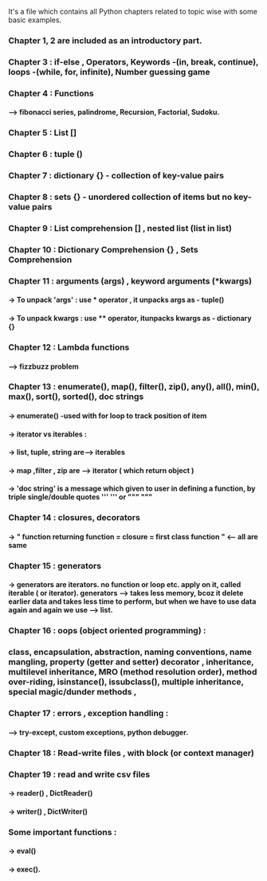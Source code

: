 It's a file which contains all Python chapters related to topic wise with some basic examples.                                          
### Chapter 1, 2 are included as an introductory part. 
### Chapter 3 : if-else , Operators, Keywords -(in, break, continue), loops -(while, for, infinite), Number guessing game
### Chapter 4 : Functions
#### --> fibonacci series, palindrome, Recursion, Factorial, Sudoku. 

### Chapter 5 : List []
### Chapter 6 : tuple ()
### Chapter 7 : dictionary {} - collection of key-value pairs
### Chapter 8 : sets {} - unordered collection of items but no key-value pairs
### Chapter 9 : List comprehension [] , nested list (list in list)
### Chapter 10 : Dictionary Comprehension {} , Sets Comprehension
### Chapter 11 : arguments (args) , keyword arguments (*kwargs) 
#### -> To unpack 'args' : use * operator , it unpacks args as - tuple()
#### -> To unpack kwargs : use ** operator, itunpacks kwargs as - dictionary {} 

### Chapter 12 : Lambda functions 
#### --> fizzbuzz problem

### Chapter 13 : enumerate(), map(), filter(), zip(), any(), all(), min(), max(), sort(), sorted(), doc strings 
#### -> enumerate() -used with for loop to track position of item
#### -> iterator vs iterables : 
#### -> list, tuple, string are--> iterables
#### -> map ,filter , zip are --> iterator    ( which return object ) 
#### -> 'doc string' is a message which given to user in defining a function, by triple single/double quotes   '''  '''  or  """   """

### Chapter 14 : closures, decorators
#### -> " function returning function = closure = first class function "  <-- all are same

### Chapter 15 : generators
#### -> generators are iterators. no function or loop etc. apply on it, called iterable ( or iterator). generators --> takes less memory, bcoz it delete earlier data and takes less time to perform, but when we have to use data again and again we use --> list.

### Chapter 16 : oops (object oriented programming) :
### class, encapsulation, abstraction, naming conventions, name mangling, property (getter and setter) decorator , inheritance, multilevel inheritance, MRO (method resolution order), method over-riding, isinstance(), issubclass(), multiple inheritance, special magic/dunder methods , 

### Chapter 17 : errors , exception handling : 
#### --> try-except, custom exceptions, python debugger.

### Chapter 18 : Read-write files , with block (or context manager)

### Chapter 19 : read and write csv files
#### -> reader() , DictReader()
#### ->  writer() , DictWriter()

### Some important functions : 
#### -> eval()
#### -> exec().
